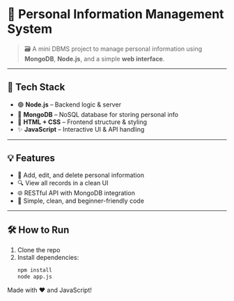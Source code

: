 # 📁 Personal Information Management System

> 🗃️ A mini DBMS project to manage personal information using **MongoDB**, **Node.js**, and a simple **web interface**.

---

## 🚀 Tech Stack

- 🟢 **Node.js** – Backend logic & server
- 🍃 **MongoDB** – NoSQL database for storing personal info
- 🎨 **HTML + CSS** – Frontend structure & styling
- ✨ **JavaScript** – Interactive UI & API handling

---

## 💡 Features

- 📝 Add, edit, and delete personal information
- 🔍 View all records in a clean UI
- 🌐 RESTful API with MongoDB integration
- 🎯 Simple, clean, and beginner-friendly code

---

## 🛠️ How to Run

1. Clone the repo
2. Install dependencies:
   ```bash
   npm install
   node app.js
   
Made with ❤️ and JavaScript!

